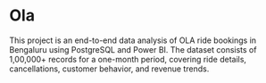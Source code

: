 # Ola
This project is an end-to-end data analysis of OLA ride bookings in Bengaluru using PostgreSQL and Power BI. The dataset consists of 1,00,000+ records for a one-month period, covering ride details, cancellations, customer behavior, and revenue trends.
